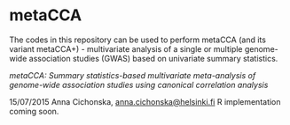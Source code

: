 # metaCCA
The codes in this repository can be used to perform metaCCA
(and its variant metaCCA+) - multivariate analysis of a single 
or multiple genome-wide association studies (GWAS) based 
on univariate summary statistics.

*metaCCA: Summary statistics-based multivariate meta-analysis 
of genome-wide association studies using canonical correlation analysis*
 
15/07/2015 Anna Cichonska, anna.cichonska@helsinki.fi
R implementation coming soon.
